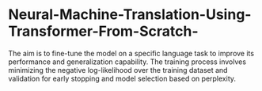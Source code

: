 # Neural-Machine-Translation-Using-Transformer-From-Scratch-
The aim is to fine-tune the model on a specific language task to improve its performance and generalization capability. The training process involves minimizing the negative log-likelihood over the training dataset and validation for early stopping and model selection based on perplexity.
